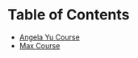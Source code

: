 # Table of Contents

* [Angela Yu Course](Angela-Yu-Course/angela-yu-readme.md)
* [Max Course](Max-Course/max-course-readme.md)
